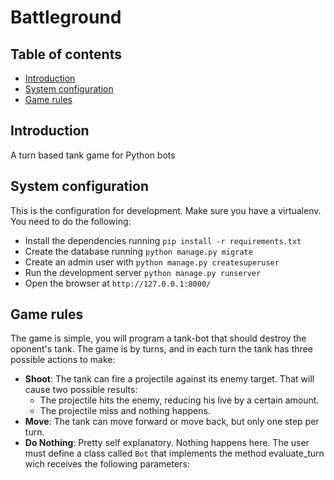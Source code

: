 Battleground
========================================================================

## Table of contents ##
- [Introduction](#introduction)
- [System configuration](#system-configurations)
- [Game rules](#game-rules)

## Introduction ##

A turn based tank game for Python bots


## System configuration ##
This is the configuration for development. Make sure you have a virtualenv. You need to do the following:
* Install the dependencies running `pip install -r requirements.txt`
* Create the database running `python manage.py migrate`
* Create an admin user with `python manage.py createsuperuser`
* Run the development server `python manage.py runserver`
* Open the browser at `http://127.0.0.1:8000/`

## Game rules ##
The game is simple, you will program a tank-bot that should destroy the oponent's tank. The game is by turns, and in each turn the tank has three possible actions to make:
  * **Shoot**: The tank can fire a projectile against its enemy target. That will cause two possible results:
    - The projectile hits the enemy, reducing his live by a certain amount.
    - The projectile miss and nothing happens.
  * **Move**: The tank can move forward or move back, but only one step per turn.
  * **Do Nothing**: Pretty self explanatory. Nothing happens here.
The user must define a class called `Bot` that implements the method evaluate_turn wich receives the following parameters:


